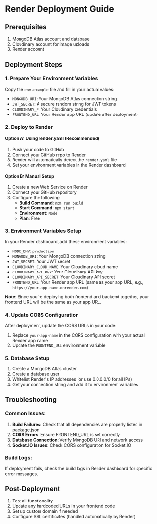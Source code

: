 # Render Deployment Guide

## Prerequisites
1. MongoDB Atlas account and database
2. Cloudinary account for image uploads
3. Render account

## Deployment Steps

### 1. Prepare Your Environment Variables
Copy the `env.example` file and fill in your actual values:
- `MONGODB_URI`: Your MongoDB Atlas connection string
- `JWT_SECRET`: A secure random string for JWT tokens
- `CLOUDINARY_*`: Your Cloudinary credentials
- `FRONTEND_URL`: Your Render app URL (update after deployment)

### 2. Deploy to Render

#### Option A: Using render.yaml (Recommended)
1. Push your code to GitHub
2. Connect your GitHub repo to Render
3. Render will automatically detect the `render.yaml` file
4. Set your environment variables in the Render dashboard

#### Option B: Manual Setup
1. Create a new Web Service on Render
2. Connect your GitHub repository
3. Configure the following:
   - **Build Command**: `npm run build`
   - **Start Command**: `npm start`
   - **Environment**: `Node`
   - **Plan**: Free

### 3. Environment Variables Setup
In your Render dashboard, add these environment variables:
- `NODE_ENV`: `production`
- `MONGODB_URI`: Your MongoDB connection string
- `JWT_SECRET`: Your JWT secret
- `CLOUDINARY_CLOUD_NAME`: Your Cloudinary cloud name
- `CLOUDINARY_API_KEY`: Your Cloudinary API key
- `CLOUDINARY_API_SECRET`: Your Cloudinary API secret
- `FRONTEND_URL`: Your Render app URL (same as your app URL, e.g., `https://your-app-name.onrender.com`)

**Note**: Since you're deploying both frontend and backend together, your frontend URL will be the same as your app URL.

### 4. Update CORS Configuration
After deployment, update the CORS URLs in your code:
1. Replace `your-app-name` in the CORS configuration with your actual Render app name
2. Update the `FRONTEND_URL` environment variable

### 5. Database Setup
1. Create a MongoDB Atlas cluster
2. Create a database user
3. Whitelist Render's IP addresses (or use 0.0.0.0/0 for all IPs)
4. Get your connection string and add it to environment variables

## Troubleshooting

### Common Issues:
1. **Build Failures**: Check that all dependencies are properly listed in package.json
2. **CORS Errors**: Ensure FRONTEND_URL is set correctly
3. **Database Connection**: Verify MongoDB URI and network access
4. **Socket.IO Issues**: Check CORS configuration for Socket.IO

### Build Logs:
If deployment fails, check the build logs in Render dashboard for specific error messages.

## Post-Deployment
1. Test all functionality
2. Update any hardcoded URLs in your frontend code
3. Set up custom domain if needed
4. Configure SSL certificates (handled automatically by Render)
